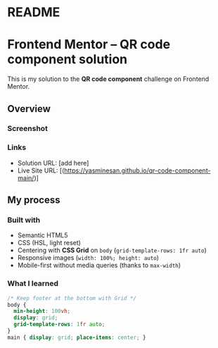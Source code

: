


# README 


# Frontend Mentor – QR code component solution

This is my solution to the **QR code component** challenge on Frontend Mentor.

## Overview

### Screenshot


### Links
- Solution URL: [add here]
- Live Site URL: [(https://yasminesan.github.io/qr-code-component-main/)]

## My process

### Built with
- Semantic HTML5
- CSS (HSL, light reset)
- Centering with **CSS Grid** on `body` (`grid-template-rows: 1fr auto`)
- Responsive images (`width: 100%; height: auto`)
- Mobile-first without media queries (thanks to `max-width`)

### What I learned
```css
/* Keep footer at the bottom with Grid */
body {
  min-height: 100vh;
  display: grid;
  grid-template-rows: 1fr auto;
}
main { display: grid; place-items: center; }
```
